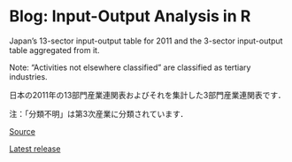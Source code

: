 Blog: Input-Output Analysis in R
================

Japan’s 13-sector input-output table for 2011 and the 3-sector
input-output table aggregated from it.

Note: “Activities not elsewhere classified” are classified as tertiary
industries.

日本の2011年の13部門産業連関表およびそれを集計した3部門産業連関表です．

注：「分類不明」は第3次産業に分類されています．

[Source](https://www.e-stat.go.jp/dbview?sid=0003119272)

[Latest
release](https://github.com/UchidaMizuki/blog-ioanalysis-in-r/releases/tag/v1.2.0)
